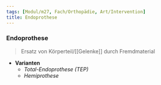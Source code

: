 ```yaml
---
tags: [Modul/m27, Fach/Orthopädie, Art/Intervention]
title: Endoprothese
---
```

### Endoprothese
> Ersatz von Körperteil/[[Gelenke]] durch Fremdmaterial
- **Varianten**
	- *Total-Endoprothese (TEP)*
	- *Hemiprothese*